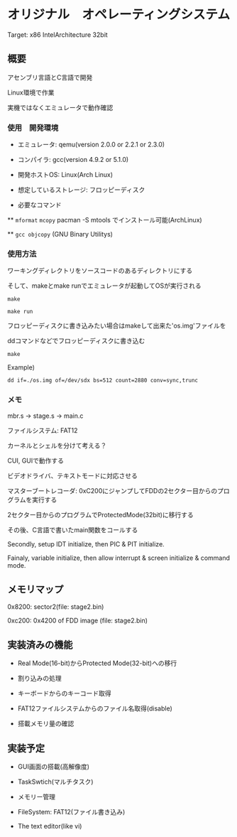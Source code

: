 ﻿オリジナル　オペレーティングシステム
====

Target: x86 IntelArchitecture 32bit

## 概要

アセンブリ言語とC言語で開発

Linux環境で作業

実機ではなくエミュレータで動作確認

### 使用　開発環境

* エミュレータ: qemu(version 2.0.0 or 2.2.1 or 2.3.0)

* コンパイラ: gcc(version 4.9.2 or 5.1.0)

* 開発ホストOS: Linux(Arch Linux)

* 想定しているストレージ: フロッピーディスク

* 必要なコマンド

** `mformat` `mcopy`
pacman -S mtools でインストール可能(ArchLinux)

** `gcc objcopy` (GNU Binary Utilitys)

### 使用方法

ワーキングディレクトリをソースコードのあるディレクトリにする

そして、makeとmake runでエミュレータが起動してOSが実行される

`make`

`make run`

フロッピーディスクに書き込みたい場合はmakeして出来た'os.img'ファイルを

ddコマンドなどでフロッピーディスクに書き込む

`make`

Example)

`dd if=./os.img of=/dev/sdx bs=512 count=2880 conv=sync,trunc`

### メモ

mbr.s -> stage.s -> main.c

ファイルシステム: FAT12

カーネルとシェルを分けて考える？

CUI, GUIで動作する

ビデオドライバ、テキストモードに対応させる

マスターブートレコーダ: 0xC200にジャンプしてFDDの2セクター目からのプログラムを実行する

2セクター目からのプログラムでProtectedMode(32bit)に移行する

その後、C言語で書いたmain関数をコールする

Secondly, setup IDT initialize, then PIC & PIT initialize.

Fainaly, variable initialize, then allow interrupt & screen initialize & command mode.

## メモリマップ
0x8200: sector2(file: stage2.bin)

0xc200: 0x4200 of FDD image (file: stage2.bin)

## 実装済みの機能

* Real Mode(16-bit)からProtected Mode(32-bit)への移行

* 割り込みの処理

* キーボードからのキーコード取得

* FAT12ファイルシステムからのファイル名取得(disable)

* 搭載メモリ量の確認

## 実装予定

* GUI画面の搭載(高解像度)

* TaskSwtich(マルチタスク)

* メモリー管理

* FileSystem: FAT12(ファイル書き込み)

* The text editor(like vi)

